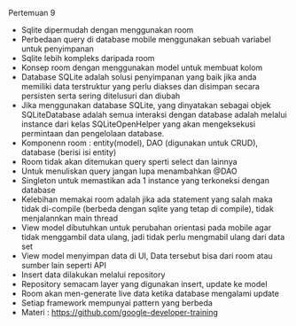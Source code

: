 Pertemuan 9 
- Sqlite dipermudah dengan menggunakan room
- Perbedaan query di database mobile menggunakan sebuah variabel untuk penyimpanan
- Sqlite lebih kompleks daripada room
- Konsep room dengan menggunakan model untuk membuat kolom
- Database SQLite adalah solusi penyimpanan yang baik jika anda memiliki data terstruktur yang perlu diakses dan disimpan secara persisten serta sering ditelusuri dan diubah
- Jika menggunakan database SQLite, yang dinyatakan sebagai objek SQLiteDatabase adalah semua interaksi dengan database adalah melalui instance dari kelas SQLiteOpenHelper yang akan mengeksekusi permintaan dan pengelolaan database.
- Komponenn room : entity(model), DAO (digunakan untuk CRUD), database (berisi isi entity)
- Room tidak akan ditemukan query sperti select dan lainnya
- Untuk menuliskan query jangan lupa menambahkan @DAO
- Singleton untuk memastikan ada 1 instance yang terkoneksi dengan database
- Kelebihan memakai room adalah jika ada statement yang salah maka tidak di-compile (berbeda dengan sqlite yang tetap di compile), tidak menjalannkan main thread
- View model dibutuhkan untuk perubahan orientasi pada mobile agar tidak menggambil data ulang, jadi tidak perlu mengmabil ulang dari data set
- View model menyimpan data di UI, Data tersebut bisa dari room atau sumber lain seperti API
- Insert data dilakukan melalui repository
- Repository semacam layer yang digunakan insert, update ke model
- Room akan men-generate live data ketika database mengalami update
- Setiap framework mempunyai pattern yang berbeda
- Materi : https://github.com/google-developer-training
